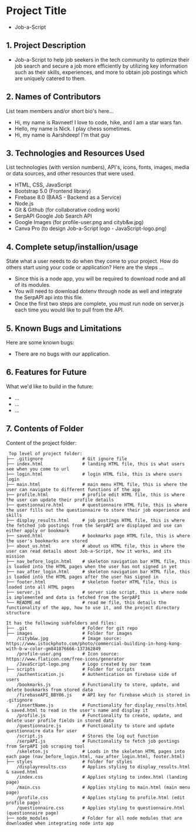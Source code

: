 # Project Title
* Job-a-Script

## 1. Project Description
* Job-a-Script to help job seekers in the tech community to optimize their job search and secure a job more efficiently by utilizing key information such as their skills, experiences, and more to obtain job postings which are uniquely catered to them.

## 2. Names of Contributors
List team members and/or short bio's here... 
* Hi, my name is Ravneet! I love to code, hike, and I am a star wars fan.
* Hello, my name is Nick. I play chess sometimes.
* Hi, my name is Aarshdeep! I'm that guy
	
## 3. Technologies and Resources Used
List technologies (with version numbers), API's, icons, fonts, images, media or data sources, and other resources that were used.
* HTML, CSS, JavaScript
* Bootstrap 5.0 (Frontend library)
* Firebase 8.0 (BAAS - Backend as a Service)
* Node.js 
* Git & Github (for collaborative coding work)
* SerpAPI Google Job Search API
* Google Images (for profile-user.png and cityb&w.jpg)
* Canva Pro (to design Job-a-Script logo - JavaScript-logo.png)

## 4. Complete setup/installion/usage
State what a user needs to do when they come to your project.  How do others start using your code or application?
Here are the steps ...
* Since this is a node app, you will be required to download node and all of its modules. 
* You will need to download dotenv through node as well and integrate the SerpAPI api into this file. 
* Once the first two steps are complete, you must run node on server.js each time you would like to pull from the API. 

## 5. Known Bugs and Limitations
Here are some known bugs:
* There are no bugs with our application. 

## 6. Features for Future
What we'd like to build in the future:
* ...
* ...
* ...
	
## 7. Contents of Folder
Content of the project folder:

```
 Top level of project folder: 
├── .gitignore               # Git ignore file
├── index.html               # landing HTML file, this is what users see when you come to url
├── login.html               # login HTML file, this is where users login
├── main.html                # main menu HTML file, this is where the user can navigate to different functions of the app 
├── profile.html             # profile edit HTML file, this is where the user can update their profile details 
├── questionnaire.html       # questionnaire HTML file, this is where the user fills out the questionnaire to store their job experience and skills 
├── display_results.html     # job postings HTML file, this is where the fetched job postings from the SerpAPI are displayed and use can either apply or bookmark 
├── saved.html               # bookmarks page HTML file, this is where the user's bookmarks are stored 
├── about_us.html            # about us HTML file, this is where the user can read details about Job-a-Script, how it works, and its mission
├── nav_before_login.html    # skeleton navigation bar HTML file, this is loaded into the HTML pages when the user has not signed in yet 
├── nav_after_login.html     # skeleton navigation bar HTML file, this is loaded into the HTML pages after the user has signed in 
├── footer.html              # skeleton footer HTML file, this is loaded into all HTML pages 
├── server.js                # server side script, this is where node is implemented and data is fetched from the SerpAPI 
└── README.md                # read me file, this details the functionality of the app, how to use it, and the project directory structure

It has the following subfolders and files:
├── .git                     # Folder for git repo
├── images                   # Folder for images
    /cityb&w.jpg             # Image source: https://www.istockphoto.com/photo/commercial-building-in-hong-kong-with-b-w-color-gm841876666-137362849
    /profile-user.png        # Icon source: https://www.flaticon.com/free-icons/generator 
    /JavaScript-logo.png     # Logo created by our team 
├── scripts                  # Folder for scripts
    /authentication.js       # Authentication on firebase side of users  
    /bookmarks.js            # Functionality to store, update, and delete bookmarks from stored data  
    /firebaseAPI_BBY06.js    # API key for firebase which is stored in .gitignore  
    /insertName.js           # Functionality for display_results.html & saved.html to read in the user's name and display it  
    /profile.js              # Functionality to create, update, and delete user profile fields in stored data  
    /questionnaire.js        # Functionality to store and update questionnaire data for user 
    /script.js               # Stores the log out function
    /serpAPI.js              # Functionality to fetch job postings from SerpAPI job scraping tool 
    /skeleton.js             # Loads in the skeleton HTML pages into each page (nav_before_login.html, nav_after_login.html, footer.html)
├── styles                   # Folder for styles
    /displayresults.css      # Applies styling to display_results.html & saved.html  
    /index.css               # Applies styling to index.html (landing page)  
    /main.css                # Applies styling to main.html (main menu page) 
    /profile.css             # Applies styling to profile.html (edit profile page)  
    /questionnaire.css       # Applies styling to questionnaire.html (questionnaire page) 
├── node_modules             # Folder for all node modules that are downloaded when integrating node into app 



```


